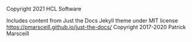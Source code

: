 Copyright 2021 HCL Software

Includes content from Just the Docs Jekyll theme under MIT license
https://pmarsceill.github.io/just-the-docs/
Copyright 2017-2020 Patrick Marsceill

